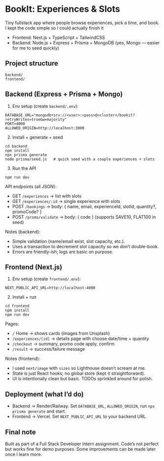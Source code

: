 # BookIt: Experiences & Slots

Tiny fullstack app where people browse experiences, pick a time, and book. I kept the code simple so I could actually finish it

- Frontend: Next.js + TypeScript + TailwindCSS
- Backend: Node.js + Express + Prisma + MongoDB (yes, Mongo — easier for me to seed quickly)

## Project structure

```
backend/
frontend/
```

## Backend (Express + Prisma + Mongo)

1) Env setup (create `backend/.env`):
```
DATABASE_URL="mongodb+srv://<user>:<pass>@<cluster>/bookit?retryWrites=true&w=majority"
PORT=4000
ALLOWED_ORIGIN=http://localhost:3000
```

2) Install + generate + seed
```
cd backend
npm install
npx prisma generate
node prisma/seed.js   # quick seed with a couple experiences + slots
```

3) Run the API
```
npm run dev
```

API endpoints (all JSON):
- GET `/experiences` → list with slots
- GET `/experiences/:id` → single experience with slots
- POST `/bookings` → body: { name, email, experienceId, slotId, quantity?, promoCode? }
- POST `/promo/validate` → body: { code } (supports SAVE10, FLAT100 in seed)

Notes (backend):
- Simple validation (name/email exist, slot capacity, etc.).
- Uses a transaction to decrement slot capacity so we don’t double-book.
- Errors are friendly-ish; logs are basic on purpose.

## Frontend (Next.js)

1) Env setup (create `frontend/.env`):
```
NEXT_PUBLIC_API_URL=http://localhost:4000
```

2) Install + run
```
cd frontend
npm install
npm run dev
```

Pages:
- `/` Home → shows cards (images from Unsplash)
- `/experiences/[id]` → details page with choose date/time + quantity
- `/checkout` → summary, promo code apply, confirm
- `/result` → success/failure message

Notes (frontend):
- I used `next/image` with `sizes` so Lighthouse doesn’t scream at me.
- State is just React hooks; no global store (kept it straightforward).
- UI is intentionally clean but basic. TODOs sprinkled around for polish.

## Deployment (what I’d do)
- Backend → Render/Railway. Set `DATABASE_URL`, `ALLOWED_ORIGIN`, run `npx prisma generate` and start.
- Frontend → Vercel. Set `NEXT_PUBLIC_API_URL` to your backend URL.

## Final note
Built as part of a Full Stack Developer Intern assignment. Code’s not perfect but works fine for demo purposes. Some improvements can be made later once I learn more.
